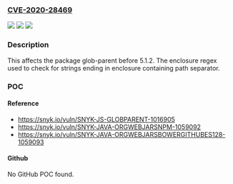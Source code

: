 ### [CVE-2020-28469](https://cve.mitre.org/cgi-bin/cvename.cgi?name=CVE-2020-28469)
![](https://img.shields.io/static/v1?label=Product&message=glob-parent&color=blue)
![](https://img.shields.io/static/v1?label=Version&message=%3C%205.1.2%20&color=brighgreen)
![](https://img.shields.io/static/v1?label=Vulnerability&message=Regular%20Expression%20Denial%20of%20Service%20(ReDoS)&color=brighgreen)

### Description

This affects the package glob-parent before 5.1.2. The enclosure regex used to check for strings ending in enclosure containing path separator.

### POC

#### Reference
- https://snyk.io/vuln/SNYK-JS-GLOBPARENT-1016905
- https://snyk.io/vuln/SNYK-JAVA-ORGWEBJARSNPM-1059092
- https://snyk.io/vuln/SNYK-JAVA-ORGWEBJARSBOWERGITHUBES128-1059093

#### Github
No GitHub POC found.


